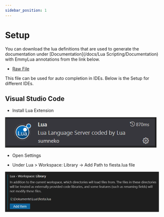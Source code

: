 ```yaml
---
sidebar_position: 1
---
```


# Setup

You can download the lua definitions that are used to generate the documentation under [Documentation](/docs/Lua Scripting/Documentation) with EmmyLua annotations from the link below.

- [Raw File](/files/fiesta.lua)

This file can be used for auto completion in IDEs. Below is the Setup for different IDEs.

## Visual Studio Code

- Install Lua Extension

![Install Lua Extension Screenshot](../assets/lua_setup_2.png)

- Open Settings

- Under Lua > Workspace: Library -> Add Path to fiesta.lua file

![Example banner](../assets/lua_setup_1.png)
    